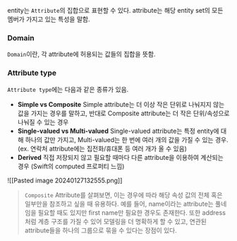 entity는 `Attribute`의 집합으로 표현할 수 있다. attribute는 해당 entity set의 모든 멤버가 가지고 있는 특성을 말함.
### Domain
`Domain`이란, 각 attribute에 허용되는 값들의 집합을 뜻함.
### Attribute type
`Attribute type`에는 다음과 같은 종류가 있음.
- **Simple vs Composite**
	Simple attribute는 더 이상 작은 단위로 나눠지지 않는 값을 가지는 경우를 말하고, 반대로 Composite attribute는 더 작은 단위/속성으로 나눠질 수 있는 경우
- **Single-valued vs Multi-valued**
	Single-valued attribute는 특정 entity에 대해 하나의 값만 가지고, Multi-valued는 한 번에 여러 개의 값을 가질 수 있는 경우. (ex. 연락처 attribute에는 집전화/휴대폰 등 여러 개가 올 수 있음)
- **Derived**
	직접 저장되지 않고 필요할 때마다 다른 attribute을 이용하여 계산되는 경우 (Swift의 computed 프로퍼티 느낌)

![[Pasted image 20240127132555.png]]
>`Composite` Attribute를 살펴보면, 이는 경우에 따라 해당 속성 값의 전체 혹은 일부만을 참조하고 싶을 때 유용하다. 
>예를 들어, name이라는 attribute는 풀네임을 필요할 때도 있지만 first name만 필요한 경우도 존재한다. 또한 address처럼 계층 구조를 가질 수 있어 모델링을 더 명확하게 할 수 있고, 연관된 attribute들을 하나의 그룹으로 묶을 수 있다는 장점이 있다.

